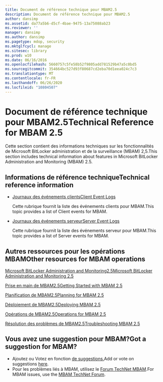 ```yaml
---
title: Document de référence technique pour MBAM2.5
description: Document de référence technique pour MBAM2.5
author: dansimp
ms.assetid: da77a5b6-d5cf-4bae-9475-13a75088ab23
ms.reviewer: ''
manager: dansimp
ms.author: dansimp
ms.pagetype: mdop, security
ms.mktglfcycl: manage
ms.sitesec: library
ms.prod: w10
ms.date: 06/16/2016
ms.openlocfilehash: 5660757c5fe58b52f9805add781529b47a5c0bd5
ms.sourcegitcommit: 354664bc527d93f80687cd2eba70d1eea024c7c3
ms.translationtype: MT
ms.contentlocale: fr-FR
ms.lasthandoff: 06/26/2020
ms.locfileid: "10804507"
---
```

# <span data-ttu-id="a1a22-103">Document de référence technique pour MBAM2.5</span><span class="sxs-lookup"><span data-stu-id="a1a22-103">Technical Reference for MBAM 2.5</span></span>


<span data-ttu-id="a1a22-104">Cette section contient des informations techniques sur les fonctionnalités de Microsoft BitLocker administration et de la surveillance (MBAM) 2,5.</span><span class="sxs-lookup"><span data-stu-id="a1a22-104">This section includes technical information about features in Microsoft BitLocker Administration and Monitoring (MBAM) 2.5.</span></span>

## <span data-ttu-id="a1a22-105">Informations de référence technique</span><span class="sxs-lookup"><span data-stu-id="a1a22-105">Technical reference information</span></span>


-   [<span data-ttu-id="a1a22-106">Journaux des événements clients</span><span class="sxs-lookup"><span data-stu-id="a1a22-106">Client Event Logs</span></span>](client-event-logs.md)

    <span data-ttu-id="a1a22-107">Cette rubrique fournit la liste des événements clients pour MBAM.</span><span class="sxs-lookup"><span data-stu-id="a1a22-107">This topic provides a list of Client events for MBAM.</span></span>

-   [<span data-ttu-id="a1a22-108">Journaux des événements serveur</span><span class="sxs-lookup"><span data-stu-id="a1a22-108">Server Event Logs</span></span>](server-event-logs.md)

    <span data-ttu-id="a1a22-109">Cette rubrique fournit la liste des événements serveur pour MBAM.</span><span class="sxs-lookup"><span data-stu-id="a1a22-109">This topic provides a list of Server events for MBAM.</span></span>

## <span data-ttu-id="a1a22-110">Autres ressources pour les opérations MBAM</span><span class="sxs-lookup"><span data-stu-id="a1a22-110">Other resources for MBAM operations</span></span>


[<span data-ttu-id="a1a22-111">Microsoft BitLocker Administration and Monitoring2.5</span><span class="sxs-lookup"><span data-stu-id="a1a22-111">Microsoft BitLocker Administration and Monitoring 2.5</span></span>](index.md)

[<span data-ttu-id="a1a22-112">Prise en main de MBAM2.5</span><span class="sxs-lookup"><span data-stu-id="a1a22-112">Getting Started with MBAM 2.5</span></span>](getting-started-with-mbam-25.md)

[<span data-ttu-id="a1a22-113">Planification de MBAM2.5</span><span class="sxs-lookup"><span data-stu-id="a1a22-113">Planning for MBAM 2.5</span></span>](planning-for-mbam-25.md)

[<span data-ttu-id="a1a22-114">Déploiement de MBAM2.5</span><span class="sxs-lookup"><span data-stu-id="a1a22-114">Deploying MBAM 2.5</span></span>](deploying-mbam-25.md)

[<span data-ttu-id="a1a22-115">Opérations de MBAM2.5</span><span class="sxs-lookup"><span data-stu-id="a1a22-115">Operations for MBAM 2.5</span></span>](operations-for-mbam-25.md)

[<span data-ttu-id="a1a22-116">Résolution des problèmes de MBAM2.5</span><span class="sxs-lookup"><span data-stu-id="a1a22-116">Troubleshooting MBAM 2.5</span></span>](troubleshooting-mbam-25.md)

## <span data-ttu-id="a1a22-117">Vous avez une suggestion pour MBAM?</span><span class="sxs-lookup"><span data-stu-id="a1a22-117">Got a suggestion for MBAM?</span></span>
- <span data-ttu-id="a1a22-118">Ajoutez ou Votez en fonction [de suggestions.](http://mbam.uservoice.com/forums/268571-microsoft-bitlocker-administration-and-monitoring)</span><span class="sxs-lookup"><span data-stu-id="a1a22-118">Add or vote on suggestions [here](http://mbam.uservoice.com/forums/268571-microsoft-bitlocker-administration-and-monitoring).</span></span> 
- <span data-ttu-id="a1a22-119">Pour les problèmes liés à MBAM, utilisez le [Forum TechNet MBAM](https://social.technet.microsoft.com/Forums/home?forum=mdopmbam).</span><span class="sxs-lookup"><span data-stu-id="a1a22-119">For MBAM issues, use the [MBAM TechNet Forum](https://social.technet.microsoft.com/Forums/home?forum=mdopmbam).</span></span>

 

 





